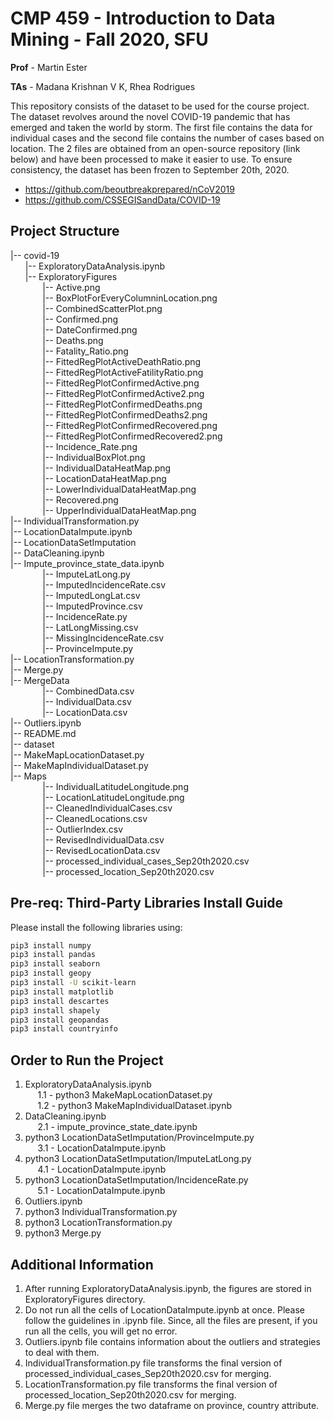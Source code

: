 # CMP 459 - Introduction to Data Mining - Fall 2020, SFU

**Prof** - Martin Ester

**TAs** - Madana Krishnan V K, Rhea Rodrigues

This repository consists of the dataset to be used for the course project. The dataset revolves around the novel COVID-19 pandemic that has emerged and taken the world by storm. The first file contains the data for individual cases and the second file contains the number of cases based on location. The 2 files are obtained from an open-source repository (link below) and have been processed to make it easier to use. To ensure consistency, the dataset has been frozen to September 20th, 2020.

- https://github.com/beoutbreakprepared/nCoV2019
- https://github.com/CSSEGISandData/COVID-19

<h2>Project Structure</h2>
|-- covid-19<br/>
&nbsp;&nbsp;&nbsp;&nbsp;&nbsp;&nbsp;|-- ExploratoryDataAnalysis.ipynb<br/>
&nbsp;&nbsp;&nbsp;&nbsp;&nbsp;&nbsp;|-- ExploratoryFigures<br/>
&nbsp;&nbsp;&nbsp;&nbsp;&nbsp;&nbsp;&nbsp;&nbsp;&nbsp;&nbsp;&nbsp;&nbsp;   |-- Active.png<br/>
&nbsp;&nbsp;&nbsp;&nbsp;&nbsp;&nbsp;&nbsp;&nbsp;&nbsp;&nbsp;&nbsp;&nbsp;   |-- BoxPlotForEveryColumninLocation.png<br/>
&nbsp;&nbsp;&nbsp;&nbsp;&nbsp;&nbsp;&nbsp;&nbsp;&nbsp;&nbsp;&nbsp;&nbsp;   |-- CombinedScatterPlot.png<br/>
&nbsp;&nbsp;&nbsp;&nbsp;&nbsp;&nbsp;&nbsp;&nbsp;&nbsp;&nbsp;&nbsp;&nbsp;   |-- Confirmed.png<br/>
&nbsp;&nbsp;&nbsp;&nbsp;&nbsp;&nbsp;&nbsp;&nbsp;&nbsp;&nbsp;&nbsp;&nbsp;   |-- DateConfirmed.png<br/>
&nbsp;&nbsp;&nbsp;&nbsp;&nbsp;&nbsp;&nbsp;&nbsp;&nbsp;&nbsp;&nbsp;&nbsp;   |-- Deaths.png<br/>
&nbsp;&nbsp;&nbsp;&nbsp;&nbsp;&nbsp;&nbsp;&nbsp;&nbsp;&nbsp;&nbsp;&nbsp;   |-- Fatality_Ratio.png<br/>
&nbsp;&nbsp;&nbsp;&nbsp;&nbsp;&nbsp;&nbsp;&nbsp;&nbsp;&nbsp;&nbsp;&nbsp;   |-- FittedRegPlotActiveDeathRatio.png<br/>
&nbsp;&nbsp;&nbsp;&nbsp;&nbsp;&nbsp;&nbsp;&nbsp;&nbsp;&nbsp;&nbsp;&nbsp;   |-- FittedRegPlotActiveFatilityRatio.png<br/>
&nbsp;&nbsp;&nbsp;&nbsp;&nbsp;&nbsp;&nbsp;&nbsp;&nbsp;&nbsp;&nbsp;&nbsp;   |-- FittedRegPlotConfirmedActive.png<br/>
&nbsp;&nbsp;&nbsp;&nbsp;&nbsp;&nbsp;&nbsp;&nbsp;&nbsp;&nbsp;&nbsp;&nbsp;   |-- FittedRegPlotConfirmedActive2.png<br/>
&nbsp;&nbsp;&nbsp;&nbsp;&nbsp;&nbsp;&nbsp;&nbsp;&nbsp;&nbsp;&nbsp;&nbsp;   |-- FittedRegPlotConfirmedDeaths.png<br/>
&nbsp;&nbsp;&nbsp;&nbsp;&nbsp;&nbsp;&nbsp;&nbsp;&nbsp;&nbsp;&nbsp;&nbsp;   |-- FittedRegPlotConfirmedDeaths2.png<br/>
&nbsp;&nbsp;&nbsp;&nbsp;&nbsp;&nbsp;&nbsp;&nbsp;&nbsp;&nbsp;&nbsp;&nbsp;   |-- FittedRegPlotConfirmedRecovered.png<br/>
&nbsp;&nbsp;&nbsp;&nbsp;&nbsp;&nbsp;&nbsp;&nbsp;&nbsp;&nbsp;&nbsp;&nbsp;   |-- FittedRegPlotConfirmedRecovered2.png<br/>
&nbsp;&nbsp;&nbsp;&nbsp;&nbsp;&nbsp;&nbsp;&nbsp;&nbsp;&nbsp;&nbsp;&nbsp;   |-- Incidence_Rate.png<br/>
&nbsp;&nbsp;&nbsp;&nbsp;&nbsp;&nbsp;&nbsp;&nbsp;&nbsp;&nbsp;&nbsp;&nbsp;   |-- IndividualBoxPlot.png<br/>
&nbsp;&nbsp;&nbsp;&nbsp;&nbsp;&nbsp;&nbsp;&nbsp;&nbsp;&nbsp;&nbsp;&nbsp;   |-- IndividualDataHeatMap.png<br/>
&nbsp;&nbsp;&nbsp;&nbsp;&nbsp;&nbsp;&nbsp;&nbsp;&nbsp;&nbsp;&nbsp;&nbsp;   |-- LocationDataHeatMap.png<br/>
&nbsp;&nbsp;&nbsp;&nbsp;&nbsp;&nbsp;&nbsp;&nbsp;&nbsp;&nbsp;&nbsp;&nbsp;   |-- LowerIndividualDataHeatMap.png<br/>
&nbsp;&nbsp;&nbsp;&nbsp;&nbsp;&nbsp;&nbsp;&nbsp;&nbsp;&nbsp;&nbsp;&nbsp;   |-- Recovered.png<br/>
&nbsp;&nbsp;&nbsp;&nbsp;&nbsp;&nbsp;&nbsp;&nbsp;&nbsp;&nbsp;&nbsp;&nbsp;   |-- UpperIndividualDataHeatMap.png<br/>
|-- IndividualTransformation.py<br/>
|-- LocationDataImpute.ipynb<br/>
|-- LocationDataSetImputation<br/>
|-- DataCleaning.ipynb<br/>
|-- Impute_province_state_data.ipynb<br/>
&nbsp;&nbsp;&nbsp;&nbsp;&nbsp;&nbsp;&nbsp;&nbsp;&nbsp;&nbsp;&nbsp;&nbsp;   |-- ImputeLatLong.py<br/>
&nbsp;&nbsp;&nbsp;&nbsp;&nbsp;&nbsp;&nbsp;&nbsp;&nbsp;&nbsp;&nbsp;&nbsp;   |-- ImputedIncidenceRate.csv<br/>
&nbsp;&nbsp;&nbsp;&nbsp;&nbsp;&nbsp;&nbsp;&nbsp;&nbsp;&nbsp;&nbsp;&nbsp;   |-- ImputedLongLat.csv<br/>
&nbsp;&nbsp;&nbsp;&nbsp;&nbsp;&nbsp;&nbsp;&nbsp;&nbsp;&nbsp;&nbsp;&nbsp;   |-- ImputedProvince.csv<br/>
&nbsp;&nbsp;&nbsp;&nbsp;&nbsp;&nbsp;&nbsp;&nbsp;&nbsp;&nbsp;&nbsp;&nbsp;   |-- IncidenceRate.py<br/>
&nbsp;&nbsp;&nbsp;&nbsp;&nbsp;&nbsp;&nbsp;&nbsp;&nbsp;&nbsp;&nbsp;&nbsp;   |-- LatLongMissing.csv<br/>
&nbsp;&nbsp;&nbsp;&nbsp;&nbsp;&nbsp;&nbsp;&nbsp;&nbsp;&nbsp;&nbsp;&nbsp;   |-- MissingIncidenceRate.csv<br/>
&nbsp;&nbsp;&nbsp;&nbsp;&nbsp;&nbsp;&nbsp;&nbsp;&nbsp;&nbsp;&nbsp;&nbsp;   |-- ProvinceImpute.py<br/>
|-- LocationTransformation.py<br/>
|-- Merge.py<br/>
|-- MergeData<br/>
&nbsp;&nbsp;&nbsp;&nbsp;&nbsp;&nbsp;&nbsp;&nbsp;&nbsp;&nbsp;&nbsp;&nbsp;   |-- CombinedData.csv<br/>
&nbsp;&nbsp;&nbsp;&nbsp;&nbsp;&nbsp;&nbsp;&nbsp;&nbsp;&nbsp;&nbsp;&nbsp;   |-- IndividualData.csv<br/>
&nbsp;&nbsp;&nbsp;&nbsp;&nbsp;&nbsp;&nbsp;&nbsp;&nbsp;&nbsp;&nbsp;&nbsp;   |-- LocationData.csv<br/>
|-- Outliers.ipynb<br/>
|-- README.md<br/>
|-- dataset<br/>
|-- MakeMapLocationDataset.py<br/>
|-- MakeMapIndividualDataset.py<br/>
|-- Maps<br/>
&nbsp;&nbsp;&nbsp;&nbsp;&nbsp;&nbsp;&nbsp;&nbsp;&nbsp;&nbsp;&nbsp;&nbsp;   |-- IndividualLatitudeLongitude.png<br/>
&nbsp;&nbsp;&nbsp;&nbsp;&nbsp;&nbsp;&nbsp;&nbsp;&nbsp;&nbsp;&nbsp;&nbsp;   |-- LocationLatitudeLongitude.png<br/>
&nbsp;&nbsp;&nbsp;&nbsp;&nbsp;&nbsp;&nbsp;&nbsp;&nbsp;&nbsp;&nbsp;&nbsp;   |-- CleanedIndividualCases.csv<br/>
&nbsp;&nbsp;&nbsp;&nbsp;&nbsp;&nbsp;&nbsp;&nbsp;&nbsp;&nbsp;&nbsp;&nbsp;   |-- CleanedLocations.csv<br/>
&nbsp;&nbsp;&nbsp;&nbsp;&nbsp;&nbsp;&nbsp;&nbsp;&nbsp;&nbsp;&nbsp;&nbsp;   |-- OutlierIndex.csv<br/>
&nbsp;&nbsp;&nbsp;&nbsp;&nbsp;&nbsp;&nbsp;&nbsp;&nbsp;&nbsp;&nbsp;&nbsp;   |-- RevisedIndividualData.csv<br/>
&nbsp;&nbsp;&nbsp;&nbsp;&nbsp;&nbsp;&nbsp;&nbsp;&nbsp;&nbsp;&nbsp;&nbsp;   |-- RevisedLocationData.csv<br/>
&nbsp;&nbsp;&nbsp;&nbsp;&nbsp;&nbsp;&nbsp;&nbsp;&nbsp;&nbsp;&nbsp;&nbsp;   |-- processed_individual_cases_Sep20th2020.csv<br/>
&nbsp;&nbsp;&nbsp;&nbsp;&nbsp;&nbsp;&nbsp;&nbsp;&nbsp;&nbsp;&nbsp;&nbsp;   |-- processed_location_Sep20th2020.csv<br/>

<h2>Pre-req: Third-Party Libraries Install Guide</h2>

Please install the following libraries using:

```bash
pip3 install numpy
pip3 install pandas
pip3 install seaborn
pip3 install geopy
pip3 install -U scikit-learn
pip3 install matplotlib
pip3 install descartes
pip3 install shapely
pip3 install geopandas
pip3 install countryinfo

```

<h2> Order to Run the Project </h2>

1. ExploratoryDataAnalysis.ipynb <br/>
   &nbsp;&nbsp;&nbsp;&nbsp; 1.1 - python3 MakeMapLocationDataset.py <br/>
   &nbsp;&nbsp;&nbsp;&nbsp; 1.2 - python3 MakeMapIndividualDataset.ipynb <br/>
2. DataCleaning.ipynb <br/>
   &nbsp;&nbsp;&nbsp;&nbsp; 2.1 - impute_province_state_date.ipynb <br/>
3. python3 LocationDataSetImputation/ProvinceImpute.py <br/>
   &nbsp;&nbsp;&nbsp;&nbsp; 3.1 - LocationDataImpute.ipynb <br/>
4. python3 LocationDataSetImputation/ImputeLatLong.py <br/>
   &nbsp;&nbsp;&nbsp;&nbsp; 4.1 - LocationDataImpute.ipynb <br/>
5. python3 LocationDataSetImputation/IncidenceRate.py <br/>
   &nbsp;&nbsp;&nbsp;&nbsp; 5.1 - LocationDataImpute.ipynb <br/>
6. Outliers.ipynb <br/>
7. python3 IndividualTransformation.py <br/>
8. python3 LocationTransformation.py<br/>
9. python3 Merge.py<br/>

<h2> Additional Information </h2>

1. After running ExploratoryDataAnalysis.ipynb, the figures are stored in ExploratoryFigures directory.</br>
2. Do not run all the cells of LocationDataImpute.ipynb at once. Please follow the guidelines in .ipynb file. Since, all the files are present, if you run all the cells, you will get no error.
3. Outliers.ipynb file contains information about the outliers and strategies to deal with them.
4. IndividualTransformation.py file transforms the final version of processed_individual_cases_Sep20th2020.csv for merging.
5. LocationTransformation.py file transforms the final version of processed_location_Sep20th2020.csv for merging.
6. Merge.py file merges the two dataframe on province, country attribute.
